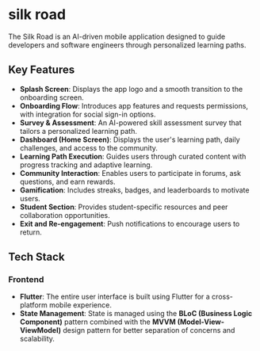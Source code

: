 # silk road

The Silk Road is an AI-driven mobile application designed to guide developers and software engineers through personalized learning paths.

## Key Features

- **Splash Screen**: Displays the app logo and a smooth transition to the onboarding screen.
- **Onboarding Flow**: Introduces app features and requests permissions, with integration for social sign-in options.
- **Survey & Assessment**: An AI-powered skill assessment survey that tailors a personalized learning path.
- **Dashboard (Home Screen)**: Displays the user's learning path, daily challenges, and access to the community.
- **Learning Path Execution**: Guides users through curated content with progress tracking and adaptive learning.
- **Community Interaction**: Enables users to participate in forums, ask questions, and earn rewards.
- **Gamification**: Includes streaks, badges, and leaderboards to motivate users.
- **Student Section**: Provides student-specific resources and peer collaboration opportunities.
- **Exit and Re-engagement**: Push notifications to encourage users to return.

## Tech Stack

### Frontend
- **Flutter**: The entire user interface is built using Flutter for a cross-platform mobile experience.
- **State Management**: State is managed using the **BLoC (Business Logic Component)** pattern combined with the **MVVM (Model-View-ViewModel)** design pattern for better separation of concerns and scalability.
 